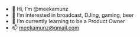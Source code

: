 - 👋 Hi, I’m @meekamunz
- 👀 I’m interested in broadcast, DJing, gaming, beer
- 🌱 I’m currently learning to be a Product Owner
- 📫 meekamunz@gmail.com

<!---
meekamunz/meekamunz is a ✨ special ✨ repository because its `README.md` (this file) appears on your GitHub profile.
You can click the Preview link to take a look at your changes.
--->
